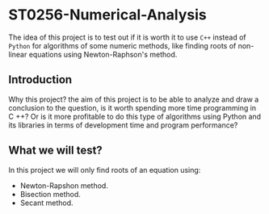 # ST0256-Numerical-Analysis

The idea of this project is to test out if it is worth it to use `C++` instead of `Python` for
algorithms of some numeric methods, like finding roots of non-linear equations using
Newton-Raphson's method.

## Introduction

Why this project? the aim of this project is to be able to analyze and draw a conclusion to the 
question, is it worth spending more time programming in C ++? Or is it more profitable to do this 
type of algorithms using Python and its libraries in terms of development time and program performance?

## What we will test?

In this project we will only find roots of an equation using:

- Newton-Rapshon method.
- Bisection method.
- Secant method.
